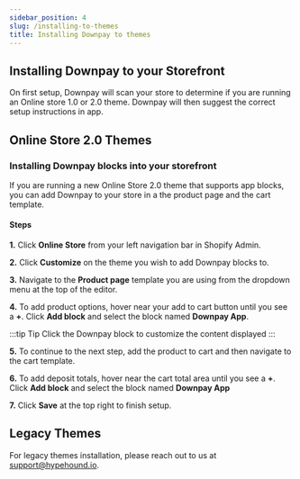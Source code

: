 ```yaml
---
sidebar_position: 4
slug: /installing-to-themes
title: Installing Downpay to themes
---
```


## Installing Downpay to your Storefront

On first setup, Downpay will scan your store to determine if you are running an Online store 1.0 or 2.0 theme. Downpay will then suggest the correct setup instructions in app.

## Online Store 2.0 Themes

### Installing Downpay blocks into your storefront

If you are running a new Online Store 2.0 theme that supports app blocks, you can add Downpay to your store in a the product page and the cart template.

#### Steps

**1.** Click **Online Store** from your left navigation bar in Shopify Admin.

**2.** Click **Customize** on the theme you wish to add Downpay blocks to.

**3.** Navigate to the **Product page** template you are using from the dropdown menu at the top of the editor.

**4.** To add product options, hover near your add to cart button until you see a **+**. Click **Add block** and select the block named **Downpay App**.

:::tip Tip
Click the Downpay block to customize the content displayed
:::

**5.** To continue to the next step, add the product to cart and then navigate to the cart template.

**6.** To add deposit totals, hover near the cart total area until you see a **+**. Click **Add block** and select the block named **Downpay App**

**7.** Click **Save** at the top right to finish setup.

## Legacy Themes

For legacy themes installation, please reach out to us at [support@hypehound.io](mailto:support@hypehound.io).
